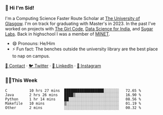### 👋 Hi I'm Sid!
I'm a Computing Science Faster Route Scholar at [The University of Glasgow](https://gla.ac.uk). I'm on track for graduating with Master's in 2023. In the past I've worked on projects with [The Girl Code](https://thegirlcode.co/), [Data Science for India](), and [Sugar Labs](https://sugarlabs.org/). Back in highschool I was a member of [MINET](https://minet.co/). 

- 😄 Pronouns: He/Him
- ⚡ Fun fact: The benches outside the university library are the best place to nap on campus.

[📇 Contact](https://sid.gg/) · [🐦 Twitter](https://twitter.com/scholaronroad) · [👔 LinkedIn](https://linkedin.com/in/sidhant-bhavnani) · [📸 Instagram](https://www.instagram.com/bhavnani.pvt/) 

### 👨‍💻This Week
<!--START_SECTION:waka-->
```text
C          10 hrs 27 mins  ██████████████████░░░░░░░   72.65 % 
Java       2 hrs 26 mins   ████▒░░░░░░░░░░░░░░░░░░░░   16.90 % 
Python     1 hr 14 mins    ██░░░░░░░░░░░░░░░░░░░░░░░   08.56 % 
Makefile   10 mins         ▒░░░░░░░░░░░░░░░░░░░░░░░░   01.19 % 
Other      2 mins          ░░░░░░░░░░░░░░░░░░░░░░░░░   00.32 % 
```
<!--END_SECTION:waka-->
